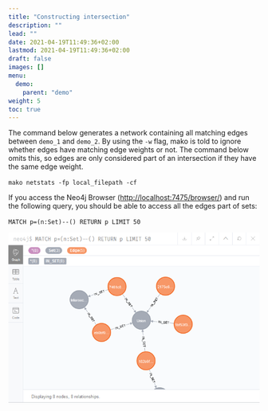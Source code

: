 ```yaml
---
title: "Constructing intersection"
description: ""
lead: ""
date: 2021-04-19T11:49:36+02:00
lastmod: 2021-04-19T11:49:36+02:00
draft: false
images: []
menu: 
  demo:
    parent: "demo"
weight: 5
toc: true
---
```


The command below generates a network containing all matching edges between <code>demo_1</code> and <code>demo_2</code>. By using the <code>-w</code> flag, mako is told to ignore whether edges have matching edge weights or not. The command below omits this, so edges are only considered part of an intersection if they have the same edge weight. 

<code>mako netstats -fp local_filepath -cf</code>


If you access the Neo4j Browser (<a href="http://localhost:7475/browser/">http://localhost:7475/browser/</a>) and run the following query, you should be able to access all the edges part of sets:

<code>MATCH p=(n:Set)--() RETURN p LIMIT 50</code>

<img src="/images/demo_3.PNG" alt="Network sets with edges." width="600"> 

